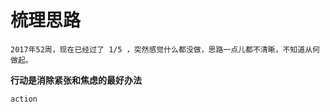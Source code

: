 # 梳理思路

```
2017年52周，现在已经过了 1/5 ，突然感觉什么都没做，思路一点儿都不清晰，不知道从何做起。
```





**行动是消除紧张和焦虑的最好办法**



```
action
```



